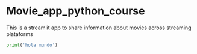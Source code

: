# Movie_app_python_course
This is a streamlit app to share information about movies across streaming plataforms

```python
print('hola mundo')
```